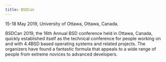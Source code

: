 ```yaml
---
title: BSDCan
---
```

15-18 May 2019, University of Ottawa, Ottawa, Canada.

BSDCan 2019, the 16th Annual BSD conference held in Ottawa, Canada, quickly established itself as the technical conference for people working on and with 4.4BSD based operating systems and related projects. The organizers have found a fantastic formula that appeals to a wide range of people from extreme novices to advanced developers.
